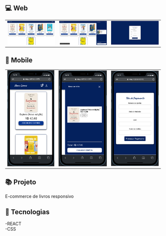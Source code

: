## 💻 Web

<table>
    <tbody>
        <tr>
            <td>
                <img src="E-Commerce/.github/Home.png" alt="Demonstração do projeto - Home"/>
            </td>
            <td>
                <img src="E-Commerce/.github/Cart.png" alt="Demonstração do projeto - Cart"  />
            </td>
            <td>
                <img src="E-Commerce/.github/Payment.png" alt="Demonstração do projeto - Payment"  />
            </td>  
        </tr>
    </tbody>
</table>

## 📱 Mobile

<table>
    <tbody>
        <tr>
            <td>
                <img src="E-Commerce/.github/Home - Mobile.png" alt="Demonstração do projeto - Home" />
            </td>
            <td>
                <img src="E-Commerce/.github/Cart - Mobile.png" alt="Demonstração do projeto - Cart"  />
            </td>
            <td>
                <img src="E-Commerce/.github/Payment - Mobile.png" alt="Demonstração do projeto - Payment"  />
            </td>  
        </tr>
    </tbody>
</table>

## 📚 Projeto

E-commerce de livros responsivo 

## 🚀 Tecnologias

-REACT  
-CSS
